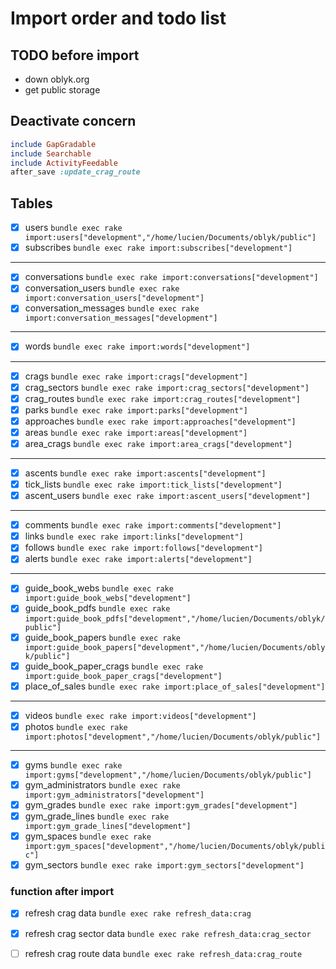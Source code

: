 
# Import order and todo list

## TODO before import

- down oblyk.org
- get public storage

## Deactivate concern

```ruby
include GapGradable
include Searchable
include ActivityFeedable
after_save :update_crag_route
```

## Tables

- [x] users `bundle exec rake import:users["development","/home/lucien/Documents/oblyk/public"]`
- [x] subscribes `bundle exec rake import:subscribes["development"]`
----
- [x] conversations `bundle exec rake import:conversations["development"]`
- [x] conversation_users `bundle exec rake import:conversation_users["development"]`
- [X] conversation_messages `bundle exec rake import:conversation_messages["development"]`
----
- [x] words `bundle exec rake import:words["development"]`
----
- [x] crags `bundle exec rake import:crags["development"]`
- [x] crag_sectors `bundle exec rake import:crag_sectors["development"]`
- [x] crag_routes `bundle exec rake import:crag_routes["development"]`
- [x] parks `bundle exec rake import:parks["development"]`
- [x] approaches `bundle exec rake import:approaches["development"]`
- [x] areas `bundle exec rake import:areas["development"]`
- [x] area_crags `bundle exec rake import:area_crags["development"]`
----
- [x] ascents `bundle exec rake import:ascents["development"]`
- [x] tick_lists `bundle exec rake import:tick_lists["development"]`
- [x] ascent_users `bundle exec rake import:ascent_users["development"]`
----
- [x] comments `bundle exec rake import:comments["development"]`
- [x] links `bundle exec rake import:links["development"]`
- [x] follows `bundle exec rake import:follows["development"]`
- [x] alerts `bundle exec rake import:alerts["development"]`
----  
- [x] guide_book_webs `bundle exec rake import:guide_book_webs["development"]`
- [x] guide_book_pdfs `bundle exec rake import:guide_book_pdfs["development","/home/lucien/Documents/oblyk/public"]`
- [x] guide_book_papers `bundle exec rake import:guide_book_papers["development","/home/lucien/Documents/oblyk/public"]`
- [x] guide_book_paper_crags `bundle exec rake import:guide_book_paper_crags["development"]`
- [x] place_of_sales `bundle exec rake import:place_of_sales["development"]`
----
- [x] videos `bundle exec rake import:videos["development"]`
- [x] photos `bundle exec rake import:photos["development","/home/lucien/Documents/oblyk/public"]`
---
- [x] gyms `bundle exec rake import:gyms["development","/home/lucien/Documents/oblyk/public"]`
- [x] gym_administrators `bundle exec rake import:gym_administrators["development"]`
- [x] gym_grades `bundle exec rake import:gym_grades["development"]`
- [x] gym_grade_lines `bundle exec rake import:gym_grade_lines["development"]`
- [x] gym_spaces `bundle exec rake import:gym_spaces["development","/home/lucien/Documents/oblyk/public"]`
- [x] gym_sectors `bundle exec rake import:gym_sectors["development"]`

### function after import
- [x] refresh crag data `bundle exec rake refresh_data:crag`
- [x] refresh crag sector data `bundle exec rake refresh_data:crag_sector`
- [ ] refresh crag route data `bundle exec rake refresh_data:crag_route`
 
